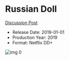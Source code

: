 # Russian Doll

[Discussion Post](https://www.avsforum.com/threads/bass-eq-for-filtered-movies.2995212/post-57575634)

* Release Date: 2019-01-01
* Production Year: 2019
* Format: Netflix DD+

![img 0](https://i.imgur.com/S3AOpnp.jpg)

